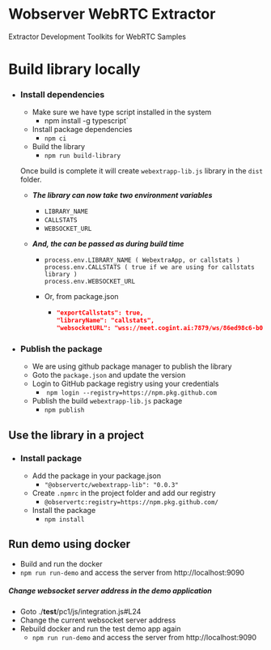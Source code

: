 # Wobserver WebRTC Extractor
Extractor Development Toolkits for WebRTC Samples


# Build library locally

- ### Install dependencies
  - Make sure we have type script installed in the system
    - npm install -g typescript`
  - Install package dependencies 
    - `npm ci`
  - Build the library 
    - `npm run build-library`

  Once build is complete it will create `webextrapp-lib.js` library in the `dist` folder. 

  - ***The library can now take two environment variables***

    - `LIBRARY_NAME`
    - `CALLSTATS`
    - `WEBSOCKET_URL`

  - ***And, the can be passed as during build time***

    - ```shell
      process.env.LIBRARY_NAME ( WebextraApp, or callstats )
      process.env.CALLSTATS ( true if we are using for callstats library )
      process.env.WEBSOCKET_URL
      ```

    - Or, from package.json

      - ```json
        "exportCallstats": true,
        "libraryName": "callstats",
        "websocketURL": "wss://meet.cogint.ai:7879/ws/86ed98c6-b001-48bb-b31e-da638b979c72",
        ```

- ### Publish the package

  - We are using github package manager to publish the library
  - Goto the `package.json` and update the version
  - Login to GitHub package registry using your credentials
    - ​    `npm login --registry=https://npm.pkg.github.com`
  - Publish the build `webextrapp-lib.js` package
    - `npm publish`



## Use the library in a project

- ### Install package

  - Add the package in your package.json
    - `"@observertc/webextrapp-lib": "0.0.3"`
  - Create `.npmrc` in the project folder and add our registry
    - `@observertc:registry=https://npm.pkg.github.com/`
  - Install the package
    - `npm install`

 ## Run demo using docker

  - Build and run the docker 
  - `npm run run-demo` and access the server from http://localhost:9090


 ##### Change websocket server address in the demo application

  - Goto ./__test__/pc1/js/integration.js#L24
  - Change the current websocket server address
  - Rebuild docker and run the test demo app again
    - `npm run run-demo` and access the server from http://localhost:9090
